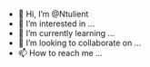 - 👋 Hi, I’m @Ntulient
- 👀 I’m interested in ...
- 🌱 I’m currently learning ...
- 💞️ I’m looking to collaborate on ...
- 📫 How to reach me ...

<!---
Ntulient/Ntulient is a ✨ special ✨ repository because its `README.md` (this file) appears on your GitHub profile.
You can click the Preview link to take a look at your changes.
--->
